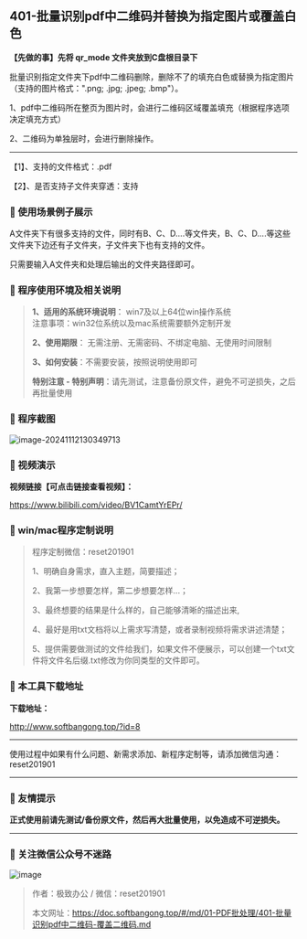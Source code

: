 ## 401-批量识别pdf中二维码并替换为指定图片或覆盖白色

**【先做的事】先将 qr_mode 文件夹放到C盘根目录下**  

批量识别指定文件夹下pdf中二维码删除，删除不了的填充白色或替换为指定图片（支持的图片格式：".png; .jpg; .jpeg; .bmp"）。

1、pdf中二维码所在整页为图片时，会进行二维码区域覆盖填充（根据程序选项决定填充方式）

2、二维码为单独层时，会进行删除操作。

------

【1】、支持的文件格式：.pdf  

【2】、是否支持子文件夹穿透：支持  

### 📑 使用场景例子展示

A文件夹下有很多支持的文件，同时有B、C、D....等文件夹，B、C、D....等这些文件夹下边还有子文件夹，子文件夹下也有支持的文件。

只需要输入A文件夹和处理后输出的文件夹路径即可。

### 📑 程序使用环境及相关说明

> **1、适用的系统环境说明**： win7及以上64位win操作系统  
> 注意事项：win32位系统以及mac系统需要额外定制开发  
>
> **2、使用期限**： 无需注册、无需密码、不绑定电脑、无使用时间限制  
>
> **3、如何安装**：不需要安装，按照说明使用即可  
>
> **特别注意 - 特别声明**：请先测试，注意备份原文件，避免不可逆损失，之后再批量使用

### 📑 程序截图

![image-20241112130349713](https://s2.loli.net/2024/11/12/nulaCiIZ4Dog7Uv.png)

### 📑 视频演示

**视频链接【可点击链接查看视频】：**

https://www.bilibili.com/video/BV1CamtYrEPr/

### 📑 win/mac程序定制说明

> 程序定制微信：reset201901  
>
> 1、明确自身需求，直入主题，简要描述；
>
> 2、我第一步想要怎样，第二步想要怎样...； 
>
> 3、最终想要的结果是什么样的，自己能够清晰的描述出来,  
>
> 4、最好是用txt文档将以上需求写清楚，或者录制视频将需求讲述清楚；  
>
> 5、提供需要做测试的文件给我们，如果文件不便展示，可以创建一个txt文件将文件名后缀.txt修改为你同类型的文件即可。  

### 📑 本工具下载地址

**下载地址：**

http://www.softbangong.top/?id=8

------

使用过程中如果有什么问题、新需求添加、新程序定制等，请添加微信沟通：reset201901

------

### 📑 友情提示

**正式使用前请先测试/备份原文件，然后再大批量使用，以免造成不可逆损失。**

------

### 📑 关注微信公众号不迷路

![image](https://s2.loli.net/2024/11/02/tK9T7jxLcuv5rUk.png)

> 作者：极致办公  /  微信：reset201901
>
> 本文网址：https://doc.softbangong.top/#/md/01-PDF批处理/401-批量识别pdf中二维码-覆盖二维码.md